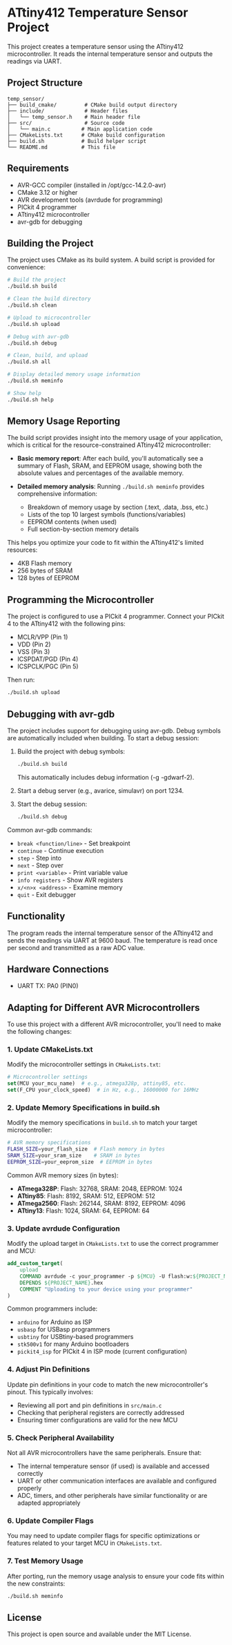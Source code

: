 # ATtiny412 Temperature Sensor Project

This project creates a temperature sensor using the ATtiny412 microcontroller. It reads the internal temperature sensor and outputs the readings via UART.

## Project Structure

```
temp_sensor/
├── build_cmake/         # CMake build output directory
├── include/             # Header files
│   └── temp_sensor.h    # Main header file
├── src/                 # Source code
│   └── main.c          # Main application code
├── CMakeLists.txt      # CMake build configuration
├── build.sh            # Build helper script
└── README.md           # This file
```

## Requirements

- AVR-GCC compiler (installed in /opt/gcc-14.2.0-avr)
- CMake 3.12 or higher
- AVR development tools (avrdude for programming)
- PICkit 4 programmer
- ATtiny412 microcontroller
- avr-gdb for debugging

## Building the Project

The project uses CMake as its build system. A build script is provided for convenience:

```bash
# Build the project
./build.sh build

# Clean the build directory
./build.sh clean

# Upload to microcontroller
./build.sh upload

# Debug with avr-gdb
./build.sh debug

# Clean, build, and upload
./build.sh all

# Display detailed memory usage information
./build.sh meminfo

# Show help
./build.sh help
```

## Memory Usage Reporting

The build script provides insight into the memory usage of your application, which is critical for the resource-constrained ATtiny412 microcontroller:

- **Basic memory report**: After each build, you'll automatically see a summary of Flash, SRAM, and EEPROM usage, showing both the absolute values and percentages of the available memory.

- **Detailed memory analysis**: Running `./build.sh meminfo` provides comprehensive information:
  - Breakdown of memory usage by section (.text, .data, .bss, etc.)
  - Lists of the top 10 largest symbols (functions/variables)
  - EEPROM contents (when used)
  - Full section-by-section memory details

This helps you optimize your code to fit within the ATtiny412's limited resources:
- 4KB Flash memory
- 256 bytes of SRAM
- 128 bytes of EEPROM

## Programming the Microcontroller

The project is configured to use a PICkit 4 programmer. Connect your PICkit 4 to the ATtiny412 with the following pins:

- MCLR/VPP (Pin 1)
- VDD (Pin 2)
- VSS (Pin 3)
- ICSPDAT/PGD (Pin 4)
- ICSPCLK/PGC (Pin 5)

Then run:
```bash
./build.sh upload
```

## Debugging with avr-gdb

The project includes support for debugging using avr-gdb. Debug symbols are automatically included when building. To start a debug session:

1. Build the project with debug symbols:
   ```bash
   ./build.sh build
   ```
   This automatically includes debug information (-g -gdwarf-2).

2. Start a debug server (e.g., avarice, simulavr) on port 1234.

3. Start the debug session:
   ```bash
   ./build.sh debug
   ```

Common avr-gdb commands:
- `break <function/line>` - Set breakpoint
- `continue` - Continue execution
- `step` - Step into
- `next` - Step over
- `print <variable>` - Print variable value
- `info registers` - Show AVR registers
- `x/<n>x <address>` - Examine memory
- `quit` - Exit debugger

## Functionality

The program reads the internal temperature sensor of the ATtiny412 and sends the readings via UART at 9600 baud. The temperature is read once per second and transmitted as a raw ADC value.

## Hardware Connections

- UART TX: PA0 (PIN0)

## Adapting for Different AVR Microcontrollers

To use this project with a different AVR microcontroller, you'll need to make the following changes:

### 1. Update CMakeLists.txt

Modify the microcontroller settings in `CMakeLists.txt`:

```cmake
# Microcontroller settings
set(MCU your_mcu_name)  # e.g., atmega328p, attiny85, etc.
set(F_CPU your_clock_speed)  # in Hz, e.g., 16000000 for 16MHz
```

### 2. Update Memory Specifications in build.sh

Modify the memory specifications in `build.sh` to match your target microcontroller:

```bash
# AVR memory specifications
FLASH_SIZE=your_flash_size  # Flash memory in bytes
SRAM_SIZE=your_sram_size    # SRAM in bytes
EEPROM_SIZE=your_eeprom_size  # EEPROM in bytes
```

Common AVR memory sizes (in bytes):
- **ATmega328P**: Flash: 32768, SRAM: 2048, EEPROM: 1024
- **ATtiny85**: Flash: 8192, SRAM: 512, EEPROM: 512
- **ATmega2560**: Flash: 262144, SRAM: 8192, EEPROM: 4096
- **ATtiny13**: Flash: 1024, SRAM: 64, EEPROM: 64

### 3. Update avrdude Configuration

Modify the upload target in `CMakeLists.txt` to use the correct programmer and MCU:

```cmake
add_custom_target(
    upload
    COMMAND avrdude -c your_programmer -p ${MCU} -U flash:w:${PROJECT_NAME}.hex:i
    DEPENDS ${PROJECT_NAME}.hex
    COMMENT "Uploading to your device using your programmer"
)
```

Common programmers include:
- `arduino` for Arduino as ISP
- `usbasp` for USBasp programmers
- `usbtiny` for USBtiny-based programmers
- `stk500v1` for many Arduino bootloaders
- `pickit4_isp` for PICkit 4 in ISP mode (current configuration)

### 4. Adjust Pin Definitions

Update pin definitions in your code to match the new microcontroller's pinout. This typically involves:

- Reviewing all port and pin definitions in `src/main.c`
- Checking that peripheral registers are correctly addressed
- Ensuring timer configurations are valid for the new MCU

### 5. Check Peripheral Availability

Not all AVR microcontrollers have the same peripherals. Ensure that:

- The internal temperature sensor (if used) is available and accessed correctly
- UART or other communication interfaces are available and configured properly
- ADC, timers, and other peripherals have similar functionality or are adapted appropriately

### 6. Update Compiler Flags

You may need to update compiler flags for specific optimizations or features related to your target MCU in `CMakeLists.txt`.

### 7. Test Memory Usage

After porting, run the memory usage analysis to ensure your code fits within the new constraints:

```bash
./build.sh meminfo
```

## License

This project is open source and available under the MIT License.